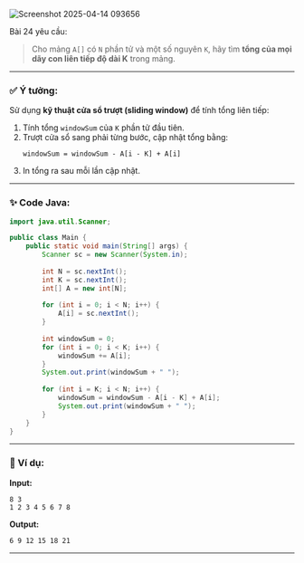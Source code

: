![Screenshot 2025-04-14 093656](https://github.com/user-attachments/assets/c3d35e54-2d63-467b-ae5a-d4e2b1d05c6f)

Bài 24 yêu cầu:  
> Cho mảng `A[]` có `N` phần tử và một số nguyên `K`, hãy tìm **tổng của mọi dãy con liên tiếp độ dài K** trong mảng.

---

### ✅ Ý tưởng:
Sử dụng **kỹ thuật cửa sổ trượt (sliding window)** để tính tổng liên tiếp:
1. Tính tổng `windowSum` của `K` phần tử đầu tiên.
2. Trượt cửa sổ sang phải từng bước, cập nhật tổng bằng:
   ```
   windowSum = windowSum - A[i - K] + A[i]
   ```
3. In tổng ra sau mỗi lần cập nhật.

---

### ✨ Code Java:

```java
import java.util.Scanner;

public class Main {
    public static void main(String[] args) {
        Scanner sc = new Scanner(System.in);
        
        int N = sc.nextInt();
        int K = sc.nextInt();
        int[] A = new int[N];
        
        for (int i = 0; i < N; i++) {
            A[i] = sc.nextInt();
        }
        
        int windowSum = 0;
        for (int i = 0; i < K; i++) {
            windowSum += A[i];
        }
        System.out.print(windowSum + " ");
        
        for (int i = K; i < N; i++) {
            windowSum = windowSum - A[i - K] + A[i];
            System.out.print(windowSum + " ");
        }
    }
}
```

---

### 🧪 Ví dụ:
**Input:**
```
8 3
1 2 3 4 5 6 7 8
```

**Output:**
```
6 9 12 15 18 21
```

---

